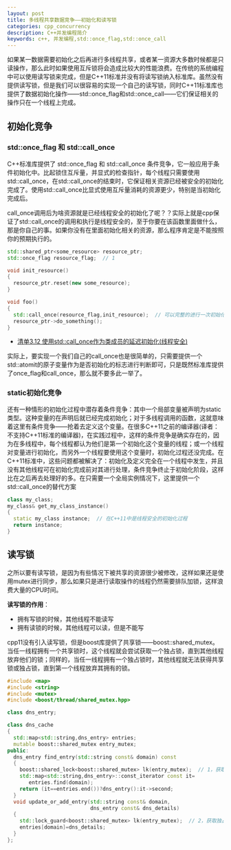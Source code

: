 ```yaml
---
layout: post
title: 多线程共享数据竞争——初始化和读写锁
categories: cpp_concurrency
description: C++并发编程简介
keywords: c++, 并发编程,std::once_flag,std::once_call
---
```



如果某一数据需要初始化之后再进行多线程共享，或者某一资源大多数时候都是只读操作，那么此时如果使用互斥锁将会造成比较大的性能浪费。在传统的系统编程中可以使用读写锁来完成，但是C++11标准并没有将读写锁纳入标准库。虽然没有提供读写锁，但是我们可以很容易的实现一个自己的读写锁，同时C++11标准库也提供了数据初始化操作——std::once_flag和std::once_call——它们保证相关的操作只在一个线程上完成。

## 初始化竞争

### std::once_flag 和 std::call_once

C++标准库提供了 std::once_flag 和 std::call_once 条件竞争，它一般应用于条件初始化中。比起锁住互斥量，并显式的检查指针，每个线程只需要使用std::call_once，在std::call_once的结束时，它保证相关资源已经被安全的初始化完成了。使用std::call_once比显式使用互斥量消耗的资源更少，特别是当初始化完成后。

call_once调用后为啥资源就是已经线程安全的初始化了呢？？实际上就是cpp保证了std::call_once的调用和执行是线程安全的，至于你要在该函数里面做什么，那是你自己的事。如果你没有在里面初始化相关的资源，那么程序肯定是不能按照你的预期执行的。

```cpp
std::shared_ptr<some_resource> resource_ptr;
std::once_flag resource_flag;  // 1

void init_resource()
{
  resource_ptr.reset(new some_resource);
}

void foo()
{
  std::call_once(resource_flag,init_resource);  // 可以完整的进行一次初始化
  resource_ptr->do_something();
}
```
- [清单3.12 使用std::call_once作为类成员的延迟初始化(线程安全)](http://shouce.jb51.net/cpp_concurrency_in_action/content/chapter3/3.3-chinese.html)

实际上，要实现一个我们自己的call_once也是很简单的，只需要提供一个std::atomit<bool>的原子变量作为是否初始化的标志进行判断即可，只是既然标准库提供了once_flag和call_once，那么就不要多此一举了。

### static初始化竞争

还有一种情形的初始化过程中潜存着条件竞争：其中一个局部变量被声明为static类型。这种变量的在声明后就已经完成初始化；对于多线程调用的函数，这就意味着这里有条件竞争——抢着去定义这个变量。在很多C++11之前的编译器(译者：不支持C++11标准的编译器)，在实践过程中，这样的条件竞争是确实存在的，因为在多线程中，每个线程都认为他们是第一个初始化这个变量的线程；或一个线程对变量进行初始化，而另外一个线程要使用这个变量时，初始化过程还没完成。在C++11标准中，这些问题都被解决了：初始化及定义完全在一个线程中发生，并且没有其他线程可在初始化完成前对其进行处理，条件竞争终止于初始化阶段，这样比在之后再去处理好的多。在只需要一个全局实例情况下，这里提供一个std::call_once的替代方案

```cpp
class my_class;
my_class& get_my_class_instance()
{
  static my_class instance;  // 在C++11中是线程安全的初始化过程
  return instance;
}
```

## 读写锁

之所以要有读写锁，是因为有些情况下被共享的资源很少被修改，这样如果还是使用mutex进行同步，那么如果只是进行读取操作的线程仍然需要排队加锁，这样浪费大量的CPU时间。

**读写锁的作用**：
- 拥有写锁的时候，其他线程不能读写
- 拥有读锁的时候，其他线程可以读，但是不能写

cpp11没有引入读写锁，但是boost库提供了共享锁——boost::shared_mutex。当任一线程拥有一个共享锁时，这个线程就会尝试获取一个独占锁，直到其他线程放弃他们的锁；同样的，当任一线程拥有一个独占锁时，其他线程就无法获得共享锁或独占锁，直到第一个线程放弃其拥有的锁。

```cpp
#include <map>
#include <string>
#include <mutex>
#include <boost/thread/shared_mutex.hpp>

class dns_entry;

class dns_cache
{
  std::map<std::string,dns_entry> entries;
  mutable boost::shared_mutex entry_mutex;
public:
  dns_entry find_entry(std::string const& domain) const
  {
    boost::shared_lock<boost::shared_mutex> lk(entry_mutex);  // 1，获取共享锁，其他程序仍然可以调用find_entry并且不会阻塞，但是如果调用update_or_add_entry则会阻塞
    std::map<std::string,dns_entry>::const_iterator const it=
       entries.find(domain);
    return (it==entries.end())?dns_entry():it->second;
  }
  void update_or_add_entry(std::string const& domain,
                           dns_entry const& dns_details)
  {
    std::lock_guard<boost::shared_mutex> lk(entry_mutex);  // 2，获取独占锁，其他程序不管调用find_entry还是update_or_add_entry都会阻塞直到更新完毕
    entries[domain]=dns_details;
  }
};
```